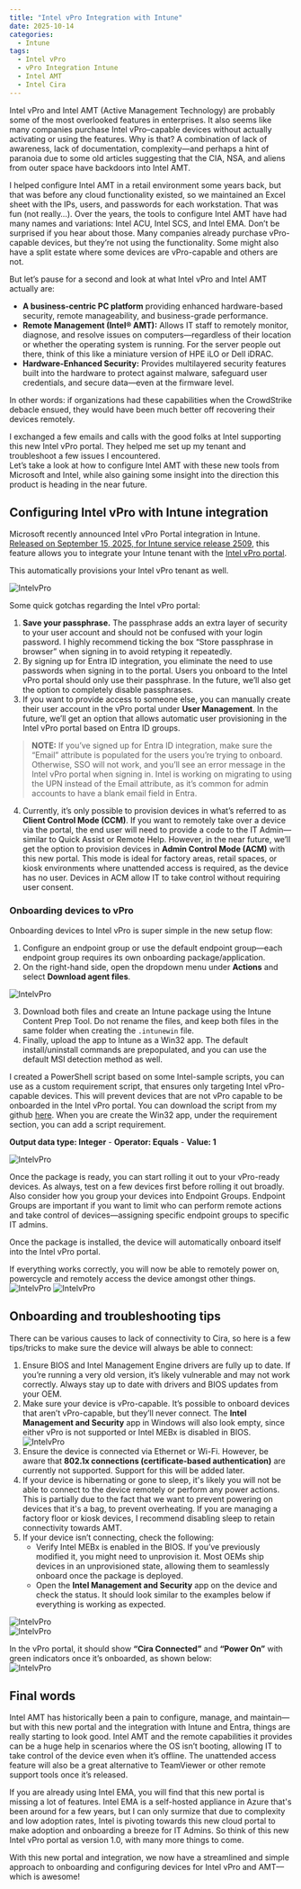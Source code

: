 ```yaml
---
title: "Intel vPro Integration with Intune"
date: 2025-10-14
categories:
  - Intune
tags:
  - Intel vPro
  - vPro Integration Intune
  - Intel AMT
  - Intel Cira
---
```


Intel vPro and Intel AMT (Active Management Technology) are probably some of the most overlooked features in enterprises. It also seems like many companies purchase Intel vPro–capable devices without actually activating or using the features. Why is that? A combination of lack of awareness, lack of documentation, complexity—and perhaps a hint of paranoia due to some old articles suggesting that the CIA, NSA, and aliens from outer space have backdoors into Intel AMT.

I helped configure Intel AMT in a retail environment some years back, but that was before any cloud functionality existed, so we maintained an Excel sheet with the IPs, users, and passwords for each workstation. That was fun (not really…). Over the years, the tools to configure Intel AMT have had many names and variations: Intel ACU, Intel SCS, and Intel EMA. Don’t be surprised if you hear about those. Many companies already purchase vPro-capable devices, but they’re not using the functionality. Some might also have a split estate where some devices are vPro-capable and others are not.

But let’s pause for a second and look at what Intel vPro and Intel AMT actually are:

* **A business-centric PC platform** providing enhanced hardware-based security, remote manageability, and business-grade performance.
* **Remote Management (Intel® AMT):** Allows IT staff to remotely monitor, diagnose, and resolve issues on computers—regardless of their location or whether the operating system is running. For the server people out there, think of this like a miniature version of HPE iLO or Dell iDRAC.
* **Hardware-Enhanced Security:** Provides multilayered security features built into the hardware to protect against malware, safeguard user credentials, and secure data—even at the firmware level.

In other words: if organizations had these capabilities when the CrowdStrike debacle ensued, they would have been much better off recovering their devices remotely.

I exchanged a few emails and calls with the good folks at Intel supporting this new Intel vPro portal. They helped me set up my tenant and troubleshoot a few issues I encountered.  
Let’s take a look at how to configure Intel AMT with these new tools from Microsoft and Intel, while also gaining some insight into the direction this product is heading in the near future.

## Configuring Intel vPro with Intune integration

Microsoft recently announced Intel vPro Portal integration in Intune. [Released on September 15, 2025, for Intune service release 2509](https://learn.microsoft.com/en-us/intune/intune-service/fundamentals/whats-new#intel-vpro-fleet-services-integration-in-intune-partner-portal-), this feature allows you to integrate your Intune tenant with the [Intel vPro portal](https://vprofleet.intel.com/).

This automatically provisions your Intel vPro tenant as well.

![IntelvPro](/assets/images/2025-10-10-IntelvPro-Intune-Integration/IntelvPro-Portal.png?raw=true "Intel vPro Intune Portal Integration")

Some quick gotchas regarding the Intel vPro portal:

1. **Save your passphrase.** The passphrase adds an extra layer of security to your user account and should not be confused with your login password. I highly recommend ticking the box “Store passphrase in browser” when signing in to avoid retyping it repeatedly.
2. By signing up for Entra ID integration, you eliminate the need to use passwords when signing in to the portal. Users you onboard to the Intel vPro portal should only use their passphrase. In the future, we’ll also get the option to completely disable passphrases.
3. If you want to provide access to someone else, you can manually create their user account in the vPro portal under **User Management**. In the future, we’ll get an option that allows automatic user provisioning in the Intel vPro portal based on Entra ID groups.

> **NOTE:** If you’ve signed up for Entra ID integration, make sure the “Email” attribute is populated for the users you’re trying to onboard. Otherwise, SSO will not work, and you’ll see an error message in the Intel vPro portal when signing in. Intel is working on migrating to using the UPN instead of the Email attribute, as it’s common for admin accounts to have a blank email field in Entra.

4. Currently, it’s only possible to provision devices in what’s referred to as **Client Control Mode (CCM)**. If you want to remotely take over a device via the portal, the end user will need to provide a code to the IT Admin—similar to Quick Assist or Remote Help. However, in the near future, we’ll get the option to provision devices in **Admin Control Mode (ACM)** with this new portal. This mode is ideal for factory areas, retail spaces, or kiosk environments where unattended access is required, as the device has no user. Devices in ACM allow IT to take control without requiring user consent.

### Onboarding devices to vPro

Onboarding devices to Intel vPro is super simple in the new setup flow:

1. Configure an endpoint group or use the default endpoint group—each endpoint group requires its own onboarding package/application.  
2. On the right-hand side, open the dropdown menu under **Actions** and select **Download agent files**.

![IntelvPro](/assets/images/2025-10-10-IntelvPro-Intune-Integration/DownloadeAgentFiles.png?raw=true "Download agent files")

3. Download both files and create an Intune package using the Intune Content Prep Tool. Do not rename the files, and keep both files in the same folder when creating the `.intunewin` file.  
4. Finally, upload the app to Intune as a Win32 app. The default install/uninstall commands are prepopulated, and you can use the default MSI detection method as well.

I created a PowerShell script based on some Intel-sample scripts, you can use as a custom requirement script, that ensures only targeting Intel vPro-capable devices. This will prevent devices that are not vPro capable to be onboarded in the Intel vPro portal. You can download the script from my github [here](https://github.com/thisisevilevil/IntunePublic/blob/main/PowerShell%20Scripts/CSME-DiscoverySmbios-Mads.ps1).
When you are create the Win32 app, under the requirement section, you can add a script requirement. 

**Output data type: Integer** - **Operator: Equals** - **Value: 1**

![IntelvPro](/assets/images/2025-10-10-IntelvPro-Intune-Integration/CustomRequirement-Script.png?raw=true "Requirement script for Win32 app")

Once the package is ready, you can start rolling it out to your vPro-ready devices. As always, test on a few devices first before rolling it out broadly. Also consider how you group your devices into Endpoint Groups. Endpoint Groups are important if you want to limit who can perform remote actions and take control of devices—assigning specific endpoint groups to specific IT admins.

Once the package is installed, the device will automatically onboard itself into the Intel vPro portal.

If everything works correctly, you will now be able to remotely power on, powercycle and remotely access the device amongst other things.
![IntelvPro](/assets/images/2025-10-10-IntelvPro-Intune-Integration/IntelvPro-DeviceActions-1.png?raw=true "Intel vPro Intune Portal Integration")
![IntelvPro](/assets/images/2025-10-10-IntelvPro-Intune-Integration/IntelvPro-DeviceActions-2.png?raw=true "Intel vPro Intune Portal Integration")

## Onboarding and troubleshooting tips

There can be various causes to lack of connectivity to Cira, so here is a few tips/tricks to make sure the device will always be able to connect:

1. Ensure BIOS and Intel Management Engine drivers are fully up to date. If you’re running a very old version, it’s likely vulnerable and may not work correctly. Always stay up to date with drivers and BIOS updates from your OEM.  
2. Make sure your device is vPro-capable. It’s possible to onboard devices that aren’t vPro-capable, but they’ll never connect. The **Intel Management and Security** app in Windows will also look empty, since either vPro is not supported or Intel MEBx is disabled in BIOS.
![IntelvPro](/assets/images/2025-10-10-IntelvPro-Intune-Integration/IntelMEApp-vPro-notsupported.png?raw=true "Intel ME - vPro not supported")
3. Ensure the device is connected via Ethernet or Wi-Fi. However, be aware that **802.1x connections (certificate-based authentication)** are currently not supported. Support for this will be added later.
4. If your device is hibernating or gone to sleep, it's likely you will not be able to connect to the device remotely or perform any power actions. This is partially due to the fact that we want to prevent powering on devices that it's a bag, to prevent overheating. If you are managing a factory floor or kiosk devices, I recommend disabling sleep to retain connectivity towards AMT.
5. If your device isn’t connecting, check the following:
   * Verify Intel MEBx is enabled in the BIOS. If you’ve previously modified it, you might need to unprovision it. Most OEMs ship devices in an unprovisioned state, allowing them to seamlessly onboard once the package is deployed.  
   * Open the **Intel Management and Security** app on the device and check the status. It should look similar to the examples below if everything is working as expected.

![IntelvPro](/assets/images/2025-10-10-IntelvPro-Intune-Integration/IntelME_Configured_1.png?raw=true "Intel vPro Intune Portal Integration")  
![IntelvPro](/assets/images/2025-10-10-IntelvPro-Intune-Integration/IntelME_Configured_2.png?raw=true "Intel vPro Intune Portal Integration")

In the vPro portal, it should show **“Cira Connected”** and **“Power On”** with green indicators once it’s onboarded, as shown below:  
![IntelvPro](/assets/images/2025-10-10-IntelvPro-Intune-Integration/IntelvPro-Portal-DeviceConfigured-1.png?raw=true "Intel vPro Intune Portal Integration")

## Final words

Intel AMT has historically been a pain to configure, manage, and maintain—but with this new portal and the integration with Intune and Entra, things are really starting to look good. Intel AMT and the remote capabilities it provides can be a huge help in scenarios where the OS isn’t booting, allowing IT to take control of the device even when it’s offline. The unattended access feature will also be a great alternative to TeamViewer or other remote support tools once it’s released.

If you are already using Intel EMA, you will find that this new portal is missing a lot of features. Intel EMA is a self-hosted appliance in Azure that's been around for a few years, but I can only surmize that due to complexity and low adoption rates, Intel is pivoting towards this new cloud portal to make adoption and onboarding a breeze for IT Admins. So think of this new Intel vPro portal as version 1.0, with many more things to come.

With this new portal and integration, we now have a streamlined and simple approach to onboarding and configuring devices for Intel vPro and AMT—which is awesome!
